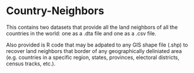 # Country-Neighbors

This contains two datasets that provide all the land neighbors of all the countries in the world: one as a .dta file and one as a .csv file.

Also provided is R code that may be adpated to any GIS shape file (.shp) to recover land neighbors that border of any geographically deliniated area (e.g. countries in a specific region, states, provinces, electoral districts, census tracks, etc.).

